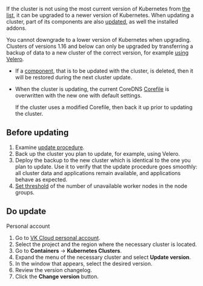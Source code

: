 If the cluster is not using the most current version of Kubernetes from [the list](../../concepts/versions/version-support/), it can be upgraded to a newer version of Kubernetes. When updating a cluster, part of its components are also [updated](../../concepts/update/), as well the installed addons.

You cannot downgrade to a lower version of Kubernetes when upgrading. Clusters of versions 1.16 and below can only be upgraded by transferring a backup of data to a new cluster of the correct version, for example [using Velero](../../use-cases/velero-backup).

<warn>

- If a [component](../../concepts/update/), that is to be updated with the cluster, is deleted, then it will be restored during the next cluster update.

- When the cluster is updating, the current CoreDNS [Corefile](https://coredns.io/2017/07/23/corefile-explained/) is overwritten with the new one with default settings.

  If the cluster uses a modified Corefile, then back it up prior to updating the cluster.

</warn>

## Before updating

1. Examine [update procedure](../../concepts/update/).
1. Back up the cluster you plan to update, for example, using Velero.
1. Deploy the backup to the new cluster which is identical to the one you plan to update. Use it to verify that the update procedure goes smoothly: all cluster data and applications remain available, and applications behave as expected.
1. [Set threshold](../manage-node-group#configure-update-settings) of the number of unavailable worker nodes in the node groups.

## Do update

<tabs>
<tablist>
<tab>Personal account</tab>
</tablist>
<tabpanel>

1. Go to [VK Cloud personal account](https://mcs.mail.ru/app/).
1. Select the project and the region where the necessary cluster is located.
1. Go to **Containers** → **Kubernetes Clusters**.
1. Expand the menu of the necessary cluster and select **Update version**.
1. In the window that appears, select the desired version.
1. Review the version changelog.
1. Click the **Change version** button.

</tabpanel>
</tabs>
